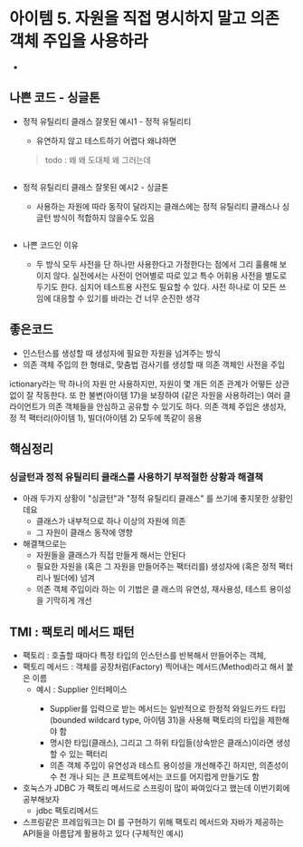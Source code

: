 # 아이템 5. 자원을 직접 명시하지 말고 의존 객체 주입을 사용하라	

- 
## 나쁜 코드 - 싱글톤
- 정적 유틸리티 클래스 잘못된 예시1 - 정적 유틸리티
  - 유연하지 않고 테스트하기 어렵다 왜냐하면 
  >  todo : 왜 왜 도대체 왜 그러는데
    ```java
    ```

- 정적 유틸리티 클래스 잘못된 예시2 - 싱글톤
  -  사용하는 자원에 따라 동작이 달라지는 클래스에는 정적 유틸리티 클래스나 싱글턴 방식이 적합하지 않을수도 있음
    ```java
    ```


- 나쁜 코드인 이유
  - 두 방식 모두 사전을 단 하나만 사용한다고 가정한다는 점에서 그리 훌륭해 보 이지 않다. 실전에서는 사전이 언어별로 따로 있고 특수 어휘용 사전을 별도로 두기도 한다. 심지어 테스트용 사전도 필요할 수 있다. 사전 하나로 이 모든 쓰 임에 대응할 수 있기를 바라는 건 너무 순진한 생각

## 좋은코드
-  인스턴스를 생성할 때 생성자에 필요한 자원을 넘겨주는 방식
- 의존 객체 주입의 한 형태로, 맞춤법 검사기를 생성할 때 의존 객체인 사전을 주입

ictionary라는 딱 하나의 자원 만 사용하지만, 자원이 몇 개든 의존 관계가 어떻든 상관없이 잘 작동한다. 또 한 불변(아이템 17)을 보장하여 (같은 자원을 사용하려는) 여러 클라이언트가 의존 객체들을 안심하고 공유할 수 있기도 하다. 의존 객체 주입은 생성자, 정 적 팩터리(아이템 1), 빌더(아이템 2) 모두에 똑같이 응용


## 핵심정리
### 싱글턴과 정적 유틸리티 클래스를 사용하기 부적절한 상황과 해결책
- 아래 두가지 상황이 "싱글턴"과 "정적 유틸리티 클래스" 를 쓰기에 좋지못한 상황인데요
  - 클래스가 내부적으로 하나 이상의 자원에 의존
  - 그 자원이 클래스 동작에 영향
- 해결책으로는 
  - 자원들을 클래스가 직접 만들게 해서는 안된다
  -  필요한 자원을 (혹은 그 자원을 만들어주는 팩터리를) 생성자에 (혹은 정적 팩터리나 빌더에) 넘겨
  - 의존 객체 주입이라 하는 이 기법은 클 래스의 유연성, 재사용성, 테스트 용이성을 기막히게 개선


## TMI : 팩토리 메서드 패턴
- 팩토리 : 호출할 때마다 특정 타입의 인스턴스를 반복해서 만들어주는 객체, 
- 팩토리 메서드 : 객체를 공장처럼(Factory) 찍어내는 메서드(Method)라고 해서 붙은 이름 
  - 예시 : Supplier<T> 인터페이스
    - Supplier<T>를 입력으로 받는 메서드는 일반적으로 한정적 와일드카드 타입(bounded wildcard type, 아이템 31)을 사용해 팩토리의 타입을 제한해야 함
    - 명시한 타입(클래스), 그리고 그 하위 타입들(상속받은 클래스)이라면 생성할 수 있는 팩터리
    - 의존 객체 주입이 유연성과 테스트 용이성을 개선해주긴 하지만, 의존성이 수 천 개나 되는 큰 프로젝트에서는 코드를 어지럽게 만들기도 함
- 호눅스가  JDBC 가 팩토리 메서드로 스프링이 많이 짜여있다고 했는데 이번기회에 공부해보자
  - jdbc 팩토리메서드
- 스프링같은 프레임워크는 DI 를 구현하기 위해 팩토리 메서드와 자바가 제공하는 API들을 아름답게 활용하고 있다 (구체적인 예시)
